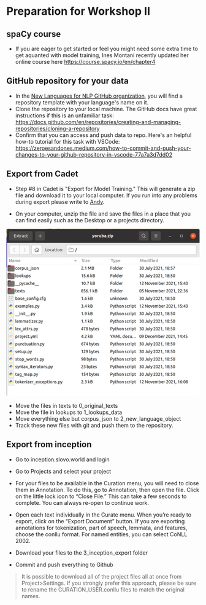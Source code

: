 Preparation for Workshop II
=======================

## spaCy course
- If you are eager to get started or feel you might need some extra time to get aquanted with model training, Ines Montani recently updated her online course here https://course.spacy.io/en/chapter4 


## GitHub repository for your data
- In the [New Languages for NLP GitHub organization](https://github.com/orgs/New-Languages-for-NLP), you will find a repository template with your language's name on it.
- Clone the repository to your local machine. The GitHub docs have great instructions if this is an unfamiliar task: https://docs.github.com/en/repositories/creating-and-managing-repositories/cloning-a-repository 
- Confirm that you can access and push data to repo. Here's an helpful how-to tutorial for this task with VSCode: https://zeroesandones.medium.com/how-to-commit-and-push-your-changes-to-your-github-repository-in-vscode-77a7a3d7dd02  


## Export from Cadet
- Step #8 in Cadet is "Export for Model Training."  This will generate a zip file and download it to your local computer. If you run into any problems during export please write to [Andy](mailto:apjanco@haverford.edu).

- On your computer, unzip the file and save the files in a place that you can find easily such as the Desktop or a projects directory.  

![Creating a new project](export1.png)

- Move the files in texts to 0_original_texts
- Move the file in lookups to 1_lookups_data 
- Move everything else but corpus_json to 2_new_language_object
- Track these new files with git and push them to the repository. 

## Export from inception
- Go to inception.slovo.world and login 
- Go to Projects and select your project
- For your files to be available in the Curation menu, you will need to close them in Annotation. To do this, go to Annotation, then open the file.  Click on the little lock icon to “Close File.” This can take a few seconds to complete. You can always re-open to continue work. 


- Open each text individually in the Curate menu. When you’re ready to export, click on the “Export Document” button. If you are exporting annotations for tokenization, part of speech, lemmata, and features, choose the conllu format.  For named entities, you can select CoNLL 2002.  
- Download your files to the 3_inception_export folder
- Commit and push everything to Github

> It is possible to download all of the project files all at once from Project>Settings. If you strongly prefer this approach, please be sure to rename the CURATION_USER.conllu files to match the original names.  
